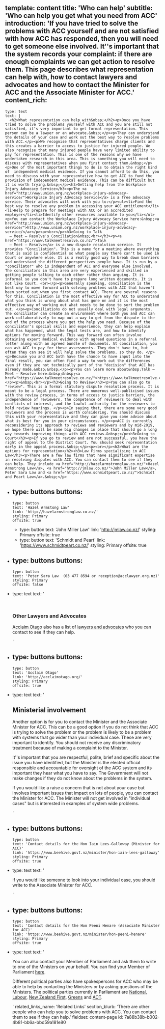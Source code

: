 template: content
title: 'Who can help'
subtitle: 'Who can help you get what you need from ACC'
introduction: 'If you have tried to solve the problems with ACC yourself and are not satisfied with how ACC has responded, then you will need to get someone else involved. It''s important that the system records your complaint: if there are enough complaints we can get action to resolve them. This page describes what representation can help with, how to contact lawyers and advocates and how to contact the Minister for ACC and the Associate Minister for ACC.'
content_rich:
  -
    type: text
    text: |
      <h2>What representation can help with&nbsp;</h2><p>Once you have tried to solve the problems yourself with ACC and you are still not satisfied, it's very important to get formal representation. This person can be a lawyer or an advocate.&nbsp;</p><p>They can understand the details of your case and work out the best way to resolve problems with ACC.</p><p>We recognise that representatives charge clients and this creates a barrier to access to justice for injured people. We also recognise that many injured people have very limited ability to pay for representation. This is one of the reasons why we have undertaken research in this area. This is something you will need to discuss with representatives when you first contact them.&nbsp;</p><p>One of the most important things to do is to obtain the right kind of  independent medical evidence. If you cannot afford to do this, you need to discuss with your representative how to get ACC to fund the provision of independent medical evidence. This can be difficult but it is worth trying.&nbsp;</p><h3>Getting help from the Workplace Injury Advocacy Service</h3><p>The <a href="http://www.union.org.nz/workplace-injury-advocacy-service/">Workplace Injury Advocacy Service</a> is a free advocacy service. Their advocates will work with you to:</p><ul><li>Find the best way to resolve any problem in accessing your ACC entitlement</li><li>Help to prepare for meetings with ACC or an accredited employer</li><li>Identify other resources available to you</li></ul><p>You can contact the Workplace Injury Advocacy Service here:&nbsp;<a href="http://www.union.org.nz/workplace-injury-advocacy-service/">http://www.union.org.nz/workplace-injury-advocacy-service/</a></p><p><br></p><h3>Going to Talk
      – Meet – Resolve's Conciliation&nbsp;<br></h3><p><a href="https://www.talkmeetresolve.co.nz/">Talk
      – Meet – Resolve</a> is a new dispute resolution service. It provides "Conciliation". This is a name for a meeting where everything that is said is confidential so what people say there can't be used in Court or anywhere else. It is a really good way to break down barriers and understand the different perspectives people have. It is run by a "conciliator" who is independent of ACC and everyone else involved. The conciliators in this area are very experienced and skilled in getting people talking to each other rather than arguing. It is informal so you don't have to prepare long written documents. It is not like Court. <br></p><p>Generally speaking, conciliation is the best way to move forward with solving problems with ACC that haven't been sorted out when you first contact ACC. There are several reasons for this. Conciliation is the most effective way for ACC to understand what you think is wrong about what has gone on and it is the most effective way of working out what needs to be done to sort the problem out. </p><p>Conciliations do not usually deal with legal arguments. The conciliator can create an environment where both you and ACC can work collaboratively to map out a way to get from the dispute to the end of the process where you get the help you need. Because of the conciliator's special skills and experience, they can help explain what has happened, what the legal tests are, and how to identify options for moving forward. This way forward can often involve obtaining expert medical evidence with agreed questions in a referral letter along with an agreed bundle of documents. At conciliation, you can ask ACC to pay for these assessments. They don't have to, but often they can see it will help solve the problems, so they do. </p><p>Because you and ACC both have the chance to have input into the final result, you can often find a way to work out the differences even if they are not technically part of the "decision" that ACC has already made.&nbsp;&nbsp;</p><p>You can learn more about&nbsp;Talk – Meet – Resolve here:&nbsp;&nbsp;<a href="https://www.talkmeetresolve.co.nz/">https://www.talkmeetresolve.co.nz/</a></p><p>&nbsp;<br></p><h3>Going to Review</h3><p>You can also go to "review". This is a formal statutory dispute resolution process. It is meant to be a legal process. There are numerous well-publicised issues with the review process, in terms of access to justice barriers, the independence of reviewers, the competence of reviewers to deal with conflicts of interest, and the lawful authority for the reviewers to hold review hearings. </p><p>In saying that, there are some very good reviewers and the process is worth considering. You should discuss this with your representative and they can give you some advice about what is best for you in your circumstances. </p><p>ACC is currently reconsidering its approach to reviews and reviewers and by mid-2019, we hope there will be some big changes in place that should go a long way towards improving things with ACC reviews.&nbsp;</p><h3>Going to Court</h3><p>If you go to review and are not successful, you have the right of appeal to the District Court. You should seek representation early in the appeal process.&nbsp;</p><p><br></p><h2>What are the options for representation</h2><h3>Law Firms specialising in ACC Law</h3><p>There are a few law firms that have significant expertise in resolving disputes with ACC. You can contact them to see if they can help. They include <a href="http://hazelarmstronglaw.co.nz/">Hazel Armstrong Law</a>, <a href="http://jmlaw.co.nz/">John Miller Law</a>, Peter Sara Law and <a href="https://www.schmidtpeart.co.nz/">Schmidt and Peart Law</a>.&nbsp;</p>
  -
    type: buttons
    buttons:
      -
        type: button
        text: 'Hazel Armstong Law'
        link: 'http://hazelarmstronglaw.co.nz/'
        styling: Primary
        offsite: true
      -
        type: button
        text: 'John Miller Law'
        link: 'http://jmlaw.co.nz/'
        styling: Primary
        offsite: true
      -
        type: button
        text: 'Schmidt and Peart'
        link: 'https://www.schmidtpeart.co.nz/'
        styling: Primary
        offsite: true
  -
    type: buttons
    buttons:
      -
        type: button
        text: 'Peter Sara Law  (03 477 8594 or reception@acclawyer.org.nz)'
        styling: Primary
        offsite: false
  -
    type: text
    text: '<p><br></p><h3>Other Lawyers and Advocates</h3><p><a href="http://acclaimotago.org/">Acclaim Otago</a> also has a list of <a href="http://acclaimotago.org/wp-content/uploads/contacts.pdf">lawyers and advocates</a>&nbsp;who you can contact to see if they can help.&nbsp;</p>'
  -
    type: buttons
    buttons:
      -
        type: button
        text: 'Acclaim Otago'
        link: 'http://acclaimotago.org/'
        styling: Primary
        offsite: true
  -
    type: text
    text: '<h2>Ministerial involvement&nbsp;</h2><p>Another option is for you to contact the Minister and the Associate Minister for ACC. This can be a good option if you do not think that ACC is trying to solve the problem or the problem is likely to be a problem with systems that go wider than your individual case. These are very important to identify. You should not receive any discriminatory treatment because of making a complaint to the Minister. </p><p>It''s important that you are respectful, polite, brief and specific about the issue you have identified, but the Minister is the elected official responsible and accountable for oversight of the ACC system and its important they hear what you have to say. The Government will not make changes if they do not know about the problems in the system.</p><p>If you would like a raise a concern that is not about your case but involves important issues that impact on lots of people, you can contact the Minister for ACC. The Minister will not get involved in "individual cases" but is interested in examples of system wide problems.&nbsp;</p>'
  -
    type: buttons
    buttons:
      -
        type: button
        text: 'Contact details for the Hon Iain Lees-Galloway (Minister for ACC)'
        link: 'https://www.beehive.govt.nz/minister/hon-iain-lees-galloway'
        styling: Primary
        offsite: true
  -
    type: text
    text: '<p>If you would like someone to look into your individual case, you should write to the Associate Minister for ACC.</p>'
  -
    type: buttons
    buttons:
      -
        type: button
        text: 'Contact details for the Hon Peeni Henare (Associate Minister for ACC)'
        link: 'https://www.beehive.govt.nz/minister/hon-peeni-henare'
        styling: Primary
        offsite: true
  -
    type: text
    text: '<p>You can also contact your Member of Parliament&nbsp;and ask them to write to one of the Ministers on your behalf. You can find your Member of Parliament <a href="https://www.elections.org.nz/voters/find-my-electorate">here</a>.</p><p>Different political parties also have spokespersons for ACC who may be able to help by contacting the Ministers or by asking questions of the Ministers.&nbsp;The political parties currently in Parliament are <a href="https://www.national.org.nz/">National</a>, <a href="https://www.labour.org.nz/">Labour</a>, <a href="https://www.nzfirst.org.nz/">New Zealand First</a>, <a href="https://www.greens.org.nz/">Greens</a> and <a href="http://www.act.org.nz/">ACT</a>.&nbsp;</p>'
related_links_name: 'Related Links'
section_blurb: 'There are other people who can help you to solve problems with ACC. You can contact them to see if they can help.'
fieldset: content-page
id: 7a88b38b-b002-4b81-bb6a-bbd59a181e80
